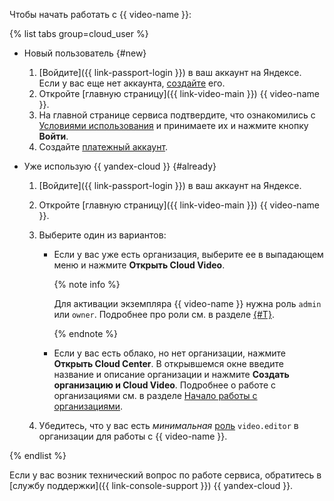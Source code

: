 Чтобы начать работать с {{ video-name }}:

{% list tabs group=cloud_user %}

- Новый пользователь {#new}

  1. [Войдите]({{ link-passport-login }}) в ваш аккаунт на Яндексе. Если у вас еще нет аккаунта, [создайте](https://yandex.ru/support/passport/authorization/registration.html) его.
  1. Откройте [главную страницу]({{ link-video-main }}) {{ video-name }}.
  1. На главной странице сервиса подтвердите, что ознакомились с [Условиями использования](https://yandex.ru/legal/cloud_termsofuse/?lang=ru) и принимаете их и нажмите кнопку **Войти**.
  1. Создайте [платежный аккаунт](../../billing/operations/create-new-account.md).

- Уже использую {{ yandex-cloud }} {#already}

  1. [Войдите]({{ link-passport-login }}) в ваш аккаунт на Яндексе.
  1. Откройте [главную страницу]({{ link-video-main }}) {{ video-name }}.
  1. Выберите один из вариантов:

     * Если у вас уже есть организация, выберите ее в выпадающем меню и нажмите **Открыть Cloud Video**.

       {% note info %}

       Для активации экземпляра {{ video-name }} нужна роль `admin` или `owner`. Подробнее про роли см. в разделе [{#T}](../../organization/security/index.md).

       {% endnote %}

     * Если у вас есть облако, но нет организации, нажмите **Открыть Cloud Center**. В открывшемся окне введите название и описание организации и нажмите **Создать организацию и Cloud Video**. Подробнее о работе с организациями см. в разделе [Начало работы с организациями](../../organization/quickstart.md).
   1. Убедитесь, что у вас есть _минимальная_ [роль](../../video/security/index.md#video-editor) `video.editor` в организации для работы с {{ video-name }}.

{% endlist %}

Если у вас возник технический вопрос по работе сервиса, обратитесь в [службу поддержки]({{ link-console-support }}) {{ yandex-cloud }}.
